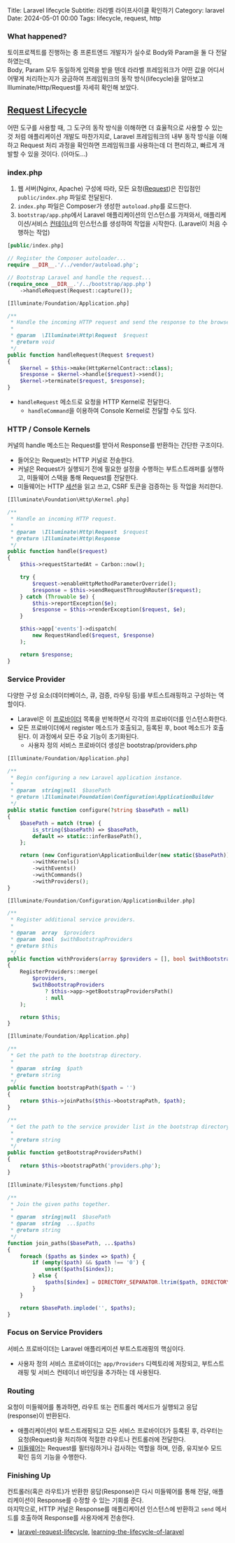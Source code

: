 Title: Laravel lifecycle
Subtitle: 라라벨 라이프사이클 확인하기
Category: laravel
Date: 2024-05-01 00:00
Tags: lifecycle, request, http

### What happened?

토이프로젝트를 진행하는 중 프론트엔드 개발자가 실수로 Body와 Param을 둘 다 전달하였는데,  
Body, Param 모두 동일하게 입력을 받을 텐데 라라벨 프레임워크가 어떤 값을 어디서 어떻게 처리하는지가 궁금하여
프레임워크의 동작 방식(lifecycle)을 알아보고 Illuminate/Http/Request를 자세히 확인해 보았다.  

## [Request Lifecycle](https://laravel.com/docs/master/lifecycle)

어떤 도구를 사용할 때, 그 도구의 동작 방식을 이해하면 더 효율적으로 사용할 수 있는 것 처럼
애플리케이션 개발도 마찬가지로, Laravel 프레임워크의 내부 동작 방식을 이해하고 Request 처리 과정을 확인하면
프레임워크를 사용하는데 더 편리하고, 빠르게 개발할 수 있을 것이다. (아마도...)  

### index.php

1. 웹 서버(Nginx, Apache) 구성에 따라, 모든 요청([Request](https://laravel.com/api/master/Illuminate/Http/Request.html))은 진입점인
   `public/index.php` 파일로 전달된다.
2. `index.php` 파일은 Composer가 생성한 `autoload.php`를 로드한다.
3. `bootstrap/app.php`에서 Laravel 애플리케이션의 인스턴스를 가져와서,
   애플리케이션/서비스 [컨테이너](https://laravel.com/docs/11.x/container)의 인스턴스를 생성하여 작업을 시작한다. (Laravel이 처음 수행하는 작업)

```php
[public/index.php]

// Register the Composer autoloader...
require __DIR__.'/../vendor/autoload.php';

// Bootstrap Laravel and handle the request...
(require_once __DIR__.'/../bootstrap/app.php')
    ->handleRequest(Request::capture()); 
```

```php
[Illuminate/Foundation/Application.php]

/**
 * Handle the incoming HTTP request and send the response to the browser.
 *
 * @param  \Illuminate\Http\Request  $request
 * @return void
 */
public function handleRequest(Request $request)
{
    $kernel = $this->make(HttpKernelContract::class);
    $response = $kernel->handle($request)->send();
    $kernel->terminate($request, $response);
}
```

- `handleRequest` 메소드로 요청을 HTTP Kernel로 전달한다.
    - `handleCommand`을 이용하여 Console Kernel로 전달할 수도 있다.

### HTTP / Console Kernels

커널의 handle 메소드는 Request를 받아서 Response를 반환하는 간단한 구조이다.

- 들어오는 Request는 HTTP 커널로 전송한다.
- 커널은 Request가 실행되기 전에 필요한 설정을 수행하는 부트스트래퍼를 실행하고, 미들웨어 스택을 통해 Request를 전달한다.
- 미들웨어는 HTTP [세션](https://laravel.com/docs/11.x/session)을 읽고 쓰고, CSRF 토큰을 검증하는 등 작업을 처리한다.

```php
[Illuminate\Foundation\Http\Kernel.php]

/**
 * Handle an incoming HTTP request.
 *
 * @param  \Illuminate\Http\Request  $request
 * @return \Illuminate\Http\Response
 */
public function handle($request)
{
    $this->requestStartedAt = Carbon::now();

    try {
        $request->enableHttpMethodParameterOverride();
        $response = $this->sendRequestThroughRouter($request);
    } catch (Throwable $e) {
        $this->reportException($e);
        $response = $this->renderException($request, $e);
    }

    $this->app['events']->dispatch(
        new RequestHandled($request, $response)
    );

    return $response;
}
```

### Service Provider

다양한 구성 요소(데이터베이스, 큐, 검증, 라우팅 등)를 부트스트래핑하고 구성하는 역할이다.

- Laravel은 이 [프로바이더](https://laravel.com/docs/11.x/providers) 목록을 반복하면서 각각의 프로바이더를 인스턴스화한다.
- 모든 프로바이더에서 register 메소드가 호출되고, 등록된 후, boot 메소드가 호출된다. 이 과정에서 모든 주요 기능이 초기화된다.
    - 사용자 정의 서비스 프로바이더 생성은 bootstrap/providers.php

```php
[Illuminate/Foundation/Application.php]

/**
 * Begin configuring a new Laravel application instance.
 *
 * @param  string|null  $basePath
 * @return \Illuminate\Foundation\Configuration\ApplicationBuilder
 */
public static function configure(?string $basePath = null)
{
    $basePath = match (true) {
        is_string($basePath) => $basePath,
        default => static::inferBasePath(),
    };

    return (new Configuration\ApplicationBuilder(new static($basePath)))
        ->withKernels()
        ->withEvents()
        ->withCommands()
        ->withProviders();
}
```

```php
[Illuminate/Foundation/Configuration/ApplicationBuilder.php]

/**
 * Register additional service providers.
 *
 * @param  array  $providers
 * @param  bool  $withBootstrapProviders
 * @return $this
 */
public function withProviders(array $providers = [], bool $withBootstrapProviders = true)
{
    RegisterProviders::merge(
        $providers,
        $withBootstrapProviders
            ? $this->app->getBootstrapProvidersPath()
            : null
    );

    return $this;
}
```

```php
[Illuminate/Foundation/Application.php]

/**
 * Get the path to the bootstrap directory.
 *
 * @param  string  $path
 * @return string
 */
public function bootstrapPath($path = '')
{
    return $this->joinPaths($this->bootstrapPath, $path);
}

/**
 * Get the path to the service provider list in the bootstrap directory.
 *
 * @return string
 */
public function getBootstrapProvidersPath()
{
    return $this->bootstrapPath('providers.php');
}
```

```php
[Illuminate/Filesystem/functions.php]

/**
 * Join the given paths together.
 *
 * @param  string|null  $basePath
 * @param  string  ...$paths
 * @return string
 */
function join_paths($basePath, ...$paths)
{
    foreach ($paths as $index => $path) {
        if (empty($path) && $path !== '0') {
            unset($paths[$index]);
        } else {
            $paths[$index] = DIRECTORY_SEPARATOR.ltrim($path, DIRECTORY_SEPARATOR);
        }
    }

    return $basePath.implode('', $paths);
}
```

### Focus on Service Providers

서비스 프로바이더는 Laravel 애플리케이션 부트스트래핑의 핵심이다.

- 사용자 정의 서비스 프로바이더는 `app/Providers` 디렉토리에 저장되고, 부트스트래핑 및 서비스 컨테이너 바인딩을 추가하는 데 사용된다.

### Routing

요청이 미들웨어를 통과하면, 라우트 또는 컨트롤러 메서드가 실행되고 응답(response)이 반환된다.

- 애플리케이션이 부트스트래핑되고 모든 서비스 프로바이더가 등록된 후, 라우터는 요청(Request)을 처리하여 적절한 라우트나 컨트롤러에 전달한다.
- [미들웨어](https://laravel.com/docs/11.x/middleware)는 Request를 필터링하거나 검사하는 역할을 하며, 인증, 유지보수 모드 확인 등의 기능을 수행한다.

### Finishing Up

컨트롤러(혹은 라우트)가 반환한 응답(Response)은 다시 미들웨어를 통해 전달, 애플리케이션이 Response를 수정할 수 있는 기회를 준다.  
마지막으로, HTTP 커널은 Response를 애플리케이션 인스턴스에 반환하고 `send` 메서드를 호출하여 Response를 사용자에게 전송한다.  

- [laravel-request-lifecycle](https://medium.com/@ankitatejani84/laravel-request-lifecycle-7c2145aa1257), [learning-the-lifecycle-of-laravel](https://medium.com/@nisma.hossain.41982/learning-the-lifecycle-of-laravel-4e674e176d34)

